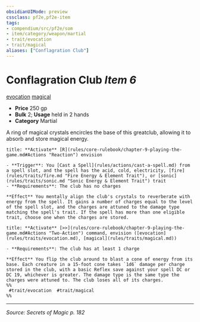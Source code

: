 ```yaml
---
obsidianUIMode: preview
cssclass: pf2e,pf2e-item
tags:
- compendium/src/pf2e/som
- item/category/weapon/martial
- trait/evocation
- trait/magical
aliases: ["Conflagration Club"]
---
```

# Conflagration Club *Item 6*  
[evocation](evocation.md "Evocation School Trait")  [magical](magical.md "Magical Item Trait")  

- **Price** 250 gp
- **Bulk** 2; **Usage** held in 2 hands
- **Category** Martial

A ring of magical crystals encircles the base of this greatclub, allowing it to absorb and store magical energy.

```ad-embed-ability
title: **Activate** [R](rules/core-rulebook/chapter-9-playing-the-game.md#Actions "Reaction") envision

- **Trigger**: You [Cast a Spell](rules/actions/cast-a-spell.md) from a spell slot, and the spell has the acid, cold, electricity, [fire](rules/traits/fire.md "Fire Energy & Element Trait"), or [sonic](rules/traits/sonic.md "Sonic Energy & Element Trait") trait
- **Requirements**: The club has no charges

**Effect** You mentally align the club's crystals to reverberate with energy from the spell. It gains a number of charges equal to the level of the spell slot, and the charges are attuned to the damage type matching the spell's trait. If the spell has more than one eligible trait, choose one when the charges are stored.
```

```ad-embed-ability
title: **Activate** [>>](rules/core-rulebook/chapter-9-playing-the-game.md#Actions "Two-Action") command, envision ([evocation](rules/traits/evocation.md), [magical](rules/traits/magical.md))

- **Requirements**: The club has at least 1 charge

**Effect** You flip the club around to blast a cone of energy from its base. Each creature in a 15-foot cone takes `1d6` damage per charge stored in the club, with a basic Reflex save against your spell DC or DC 19, whichever is greater. The damage type is the same type the charges were attuned to. The club loses all of its charges.  
%%
 #trait/evocation  #trait/magical 
%%
```


---
*Source: Secrets of Magic p. 182*